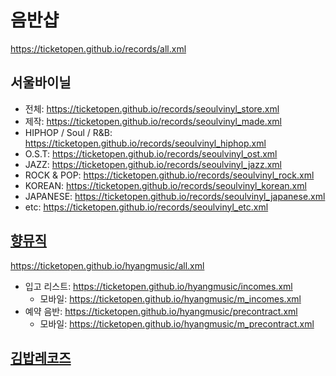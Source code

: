 # 음반샵
https://ticketopen.github.io/records/all.xml

## 서울바이닐
- 전체: https://ticketopen.github.io/records/seoulvinyl_store.xml
- 제작: https://ticketopen.github.io/records/seoulvinyl_made.xml
- HIPHOP / Soul / R&B: https://ticketopen.github.io/records/seoulvinyl_hiphop.xml
- O.S.T: https://ticketopen.github.io/records/seoulvinyl_ost.xml
- JAZZ: https://ticketopen.github.io/records/seoulvinyl_jazz.xml
- ROCK & POP: https://ticketopen.github.io/records/seoulvinyl_rock.xml
- KOREAN: https://ticketopen.github.io/records/seoulvinyl_korean.xml
- JAPANESE: https://ticketopen.github.io/records/seoulvinyl_japanese.xml
- etc: https://ticketopen.github.io/records/seoulvinyl_etc.xml

## [향뮤직](https://github.com/TicketOpen/hyangmusic)
https://ticketopen.github.io/hyangmusic/all.xml

- 입고 리스트: https://ticketopen.github.io/hyangmusic/incomes.xml
   - 모바일: https://ticketopen.github.io/hyangmusic/m_incomes.xml
- 예약 음반: https://ticketopen.github.io/hyangmusic/precontract.xml
   - 모바일: https://ticketopen.github.io/hyangmusic/m_precontract.xml

## [김밥레코즈](https://github.com/TicketOpen/gimbabrecords)
